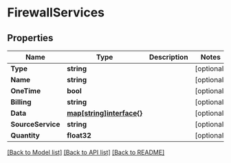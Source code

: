 # FirewallServices

## Properties
Name | Type | Description | Notes
------------ | ------------- | ------------- | -------------
**Type** | **string** |  | [optional] 
**Name** | **string** |  | [optional] 
**OneTime** | **bool** |  | [optional] 
**Billing** | **string** |  | [optional] 
**Data** | [**map[string]interface{}**](.md) |  | [optional] 
**SourceService** | **string** |  | [optional] 
**Quantity** | **float32** |  | [optional] 

[[Back to Model list]](../README.md#documentation-for-models) [[Back to API list]](../README.md#documentation-for-api-endpoints) [[Back to README]](../README.md)


